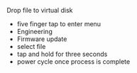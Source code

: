 Drop file to virtual disk

* five finger tap to enter menu
* Engineering
* Firmware update
* select file
* tap and hold for three seconds
* power cycle once process is complete